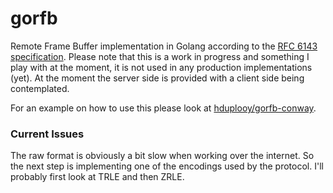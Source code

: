 # gorfb

Remote Frame Buffer implementation in Golang according to the [RFC 6143 specification](http://www.rfc-base.org/txt/rfc-6143.txt). Please note that this is a work in progress and something I play with at the moment, it is not used in any production implementations (yet). At the moment the server side is provided with a client side being contemplated.

For an example on how to use this please look at [hduplooy/gorfb-conway](https://github.com/hduplooy/gorfb-conway).

### Current Issues

The raw format is obviously a bit slow when working over the internet. So the next step is implementing one of the encodings used by the protocol. I'll probably first look at TRLE and then ZRLE.




